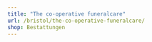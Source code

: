 ```yaml
---
title: "The co-operative funeralcare"
url: /bristol/the-co-operative-funeralcare/
shop: Bestattungen
---
```

